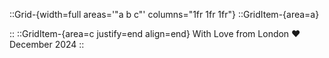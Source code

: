 ::Grid-{width=full areas='"a b c"' columns="1fr 1fr 1fr"}
::GridItem-{area=a}
<!-- A portfolio starter based on Nuxt, Nuxt Content and Tailwind -->
     
::
::GridItem-{area=c justify=end align=end}
With Love from London ❤️ <br /> December 2024
::
<!-- Content of the page -->

